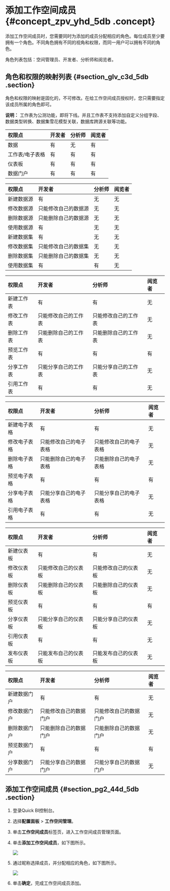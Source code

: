 # 添加工作空间成员 {#concept_zpv_yhd_5db .concept}

添加工作空间成员时，您需要同时为添加的成员分配相应的角色。每位成员至少要拥有一个角色。不同角色拥有不同的视角和权限，而同一用户可以拥有不同的角色。

角色列表包括：空间管理员、开发者、分析师和阅览者。

## 角色和权限的映射列表 {#section_glv_c3d_5db .section}

角色和权限的映射是固化的，不可修改。在给工作空间成员授权时，您只需要指定该成员所属的角色即可。

**说明：** 工作表为公测功能，即将下线。并且工作表不支持添加自定义分组字段、数据类型转换、数据集雪花模型关联，数据库跨源关联等功能。

|权限点|开发者|分析师|阅览者|
|:--|:--|:--|:--|
|数据|有|无|有|
|工作表/电子表格|有|有|有|
|仪表板|有|有|有|
|数据门户|有|有|有|

|权限点|开发者|分析师|阅览者|
|:--|:--|:--|:--|
|新建数据源|有|无|无|
|修改数据源|只能修改自己的数据源|无|无|
|删除数据源|只能删除自己的数据源|无|无|
|使用数据源|有|无|无|
|新建数据集|有|无|无|
|修改数据集|只能修改自己的数据集|无|无|
|删除数据集|只能删除自己的数据集|无|无|
|使用数据集|有|有|无|

|权限点|开发者|分析师|阅览者|
|:--|:--|:--|:--|
|新建工作表|有|有|无|
|修改工作表|只能修改自己的工作表|只能修改自己的工作表|无|
|删除工作表|只能删除自己的工作表|只能删除自己的工作表|无|
|预览工作表|有|有|有|
|分享工作表|只能分享自己的工作表|只能分享自己的工作表|无|
|引用工作表|有|有|无|

|权限点|开发者|分析师|阅览者|
|:--|:--|:--|:--|
|新建电子表格|有|有|无|
|修改电子表格|只能修改自己的电子表格|只能修改自己的电子表格|无|
|删除电子表格|只能删除自己的电子表格|只能删除自己的电子表格|无|
|预览电子表格|有|有|有|
|分享电子表格|只能分享自己的电子表格|只能分享自己的电子表格|无|
|引用电子表格|有|有|无|

|权限点|开发者|分析师|阅览者|
|:--|:--|:--|:--|
|新建仪表板|有|有|无|
|修改仪表板|只能修改自己的仪表板|只能修改自己的仪表板|无|
|删除仪表板|只能删除自己的仪表板|只能删除自己的仪表板|无|
|预览仪表板|有|有|有|
|分享仪表板|只能分享自己的仪表板|只能分享自己的仪表板|无|
|引用仪表板|有|有|无|
|发布仪表板|只能发布自己的仪表板|只能发布自己的仪表板|无|

|权限点|开发者|分析师|阅览者|
|:--|:--|:--|:--|
|新建数据门户|有|有|无|
|修改数据门户|只能修改自己的数据门户|只能修改自己的数据门户|无|
|删除数据门户|只能删除自己的数据门户|只能删除自己的数据门户|无|
|预览数据门户|有|有|有|
|分享数据门户|只能分享自己的数据门户|只能分享自己的数据门户|无|

## 添加工作空间成员 {#section_pg2_44d_5db .section}

1.  登录Quick BI控制台。
2.  选择**配置面板** \> **工作空间管理**。
3.  单击**工作空间成员**标签页，进入工作空间成员管理页面。
4.  单击**添加工作空间成员**，如下图所示。

    ![](http://static-aliyun-doc.oss-cn-hangzhou.aliyuncs.com/assets/img/9164/15468493511174_zh-CN.png)

5.  通过昵称选择成员，并分配相应的角色，如下图所示。

    ![](http://static-aliyun-doc.oss-cn-hangzhou.aliyuncs.com/assets/img/9164/15468493511175_zh-CN.png)

6.  单击**确定**，完成工作空间成员添加。

